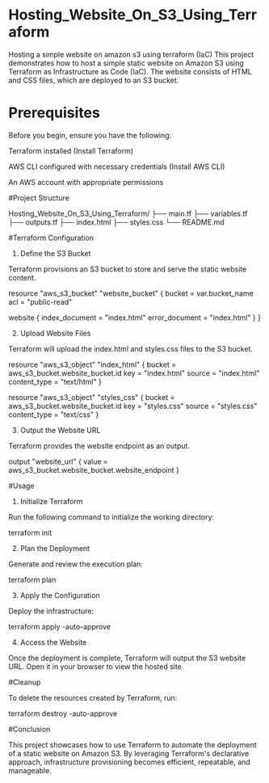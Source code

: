 # Hosting_Website_On_S3_Using_Terraform
Hosting a simple website on amazon s3 using terraform (IaC)
This project demonstrates how to host a simple static website on Amazon S3 using Terraform as Infrastructure as Code (IaC).
The website consists of HTML and CSS files, which are deployed to an S3 bucket.

# Prerequisites

Before you begin, ensure you have the following:

Terraform installed (Install Terraform)

AWS CLI configured with necessary credentials (Install AWS CLI)

An AWS account with appropriate permissions

#Project Structure

Hosting_Website_On_S3_Using_Terraform/
├── main.tf
├── variables.tf
├── outputs.tf
├── index.html
├── styles.css
└── README.md

#Terraform Configuration

1. Define the S3 Bucket

Terraform provisions an S3 bucket to store and serve the static website content.

resource "aws_s3_bucket" "website_bucket" {
  bucket = var.bucket_name
  acl    = "public-read"

  website {
    index_document = "index.html"
    error_document = "index.html"
  }
}

2. Upload Website Files

Terraform will upload the index.html and styles.css files to the S3 bucket.

resource "aws_s3_object" "index_html" {
  bucket = aws_s3_bucket.website_bucket.id
  key    = "index.html"
  source = "index.html"
  content_type = "text/html"
}

resource "aws_s3_object" "styles_css" {
  bucket = aws_s3_bucket.website_bucket.id
  key    = "styles.css"
  source = "styles.css"
  content_type = "text/css"
}

3. Output the Website URL

Terraform provides the website endpoint as an output.

output "website_url" {
  value = aws_s3_bucket.website_bucket.website_endpoint
}

#Usage

1. Initialize Terraform

Run the following command to initialize the working directory:

terraform init

2. Plan the Deployment

Generate and review the execution plan:

terraform plan

3. Apply the Configuration

Deploy the infrastructure:

terraform apply -auto-approve

4. Access the Website

Once the deployment is complete, Terraform will output the S3 website URL. Open it in your browser to view the hosted site.

#Cleanup

To delete the resources created by Terraform, run:

terraform destroy -auto-approve

#Conclusion

This project showcases how to use Terraform to automate the deployment of a static website on Amazon S3.
By leveraging Terraform's declarative approach, infrastructure provisioning becomes efficient, repeatable, and manageable.


